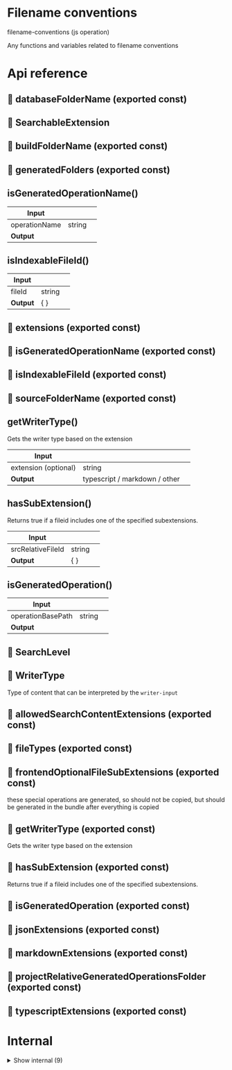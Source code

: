 # Filename conventions

filename-conventions (js operation)

Any functions and variables related to filename conventions




# Api reference

## 📄 databaseFolderName (exported const)

## 🔹 SearchableExtension

## 📄 buildFolderName (exported const)

## 📄 generatedFolders (exported const)

## isGeneratedOperationName()

| Input      |    |    |
| ---------- | -- | -- |
| operationName | string |  |
| **Output** |    |    |



## isIndexableFileId()

| Input      |    |    |
| ---------- | -- | -- |
| fileId | string |  |
| **Output** | {  }   |    |



## 📄 extensions (exported const)

## 📄 isGeneratedOperationName (exported const)

## 📄 isIndexableFileId (exported const)

## 📄 sourceFolderName (exported const)

## getWriterType()

Gets the writer type based on the extension


| Input      |    |    |
| ---------- | -- | -- |
| extension (optional) | string |  |
| **Output** | typescript / markdown / other   |    |



## hasSubExtension()

Returns true if a fileid includes one of the specified subextensions.


| Input      |    |    |
| ---------- | -- | -- |
| srcRelativeFileId | string |  |,| subExtensions | {  } |  |,| includeRootName (optional) | boolean | if true, also returns true if the extension is the complete name of the file |
| **Output** | {  }   |    |



## isGeneratedOperation()

| Input      |    |    |
| ---------- | -- | -- |
| operationBasePath | string |  |
| **Output** |    |    |



## 🔹 SearchLevel

## 🔹 WriterType

Type of content that can be interpreted by the `writer-input`








## 📄 allowedSearchContentExtensions (exported const)

## 📄 fileTypes (exported const)

## 📄 frontendOptionalFileSubExtensions (exported const)

these special operations are generated, so should not be copied, but should be generated in the bundle after everything is copied


## 📄 getWriterType (exported const)

Gets the writer type based on the extension


## 📄 hasSubExtension (exported const)

Returns true if a fileid includes one of the specified subextensions.


## 📄 isGeneratedOperation (exported const)

## 📄 jsonExtensions (exported const)

## 📄 markdownExtensions (exported const)

## 📄 projectRelativeGeneratedOperationsFolder (exported const)

## 📄 typescriptExtensions (exported const)

# Internal

<details><summary>Show internal (9)</summary>
  
  # 🔹 DropboxExtension

these filetypes should never be opened with explore. They should be processed and either indexed or converted. This creates a md or json with the proper metadata, which, in turn, can be explored.








## 🔹 FileType

## 🔹 JsonExtension

## 🔹 MarkdownExtension

## 🔹 TypescriptExtension

## 📄 jsonExtensionsConst (exported const)

## 📄 markdownExtensionsConst (exported const)

## 📄 operationUnindexableNamesOrSubExtensions (exported const)

## 📄 typescriptExtensionsConst (exported const)

  </details>

